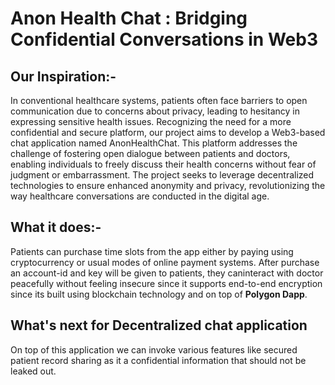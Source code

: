 # Anon Health Chat : Bridging Confidential Conversations in Web3

## Our Inspiration:-
In conventional healthcare systems, patients often face barriers to open communication due to concerns about privacy, leading to hesitancy in expressing sensitive health issues. Recognizing the need for a more confidential and secure platform, our project aims to develop a Web3-based chat application named AnonHealthChat. This platform addresses the challenge of fostering open dialogue between patients and doctors, enabling individuals to freely discuss their health concerns without fear of judgment or embarrassment. The project seeks to leverage decentralized technologies to ensure enhanced anonymity and privacy, revolutionizing the way healthcare conversations are conducted in the digital age.

## What it does:-
Patients can purchase time slots from the app either by paying using cryptocurrency or usual modes of online payment systems. After purchase an account-id and key will be given to patients, they caninteract with doctor peacefully without feeling insecure since it supports end-to-end encryption since its built using blockchain technology and on top of **Polygon Dapp**.

##




## What's next for Decentralized chat application
On top of this application we can invoke various features like secured patient record sharing as it a confidential information that should not be leaked out.
